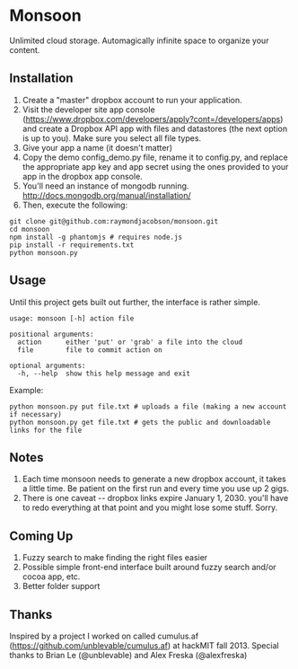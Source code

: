 # Monsoon

Unlimited cloud storage.
Automagically infinite space to organize your content.

## Installation

1. Create a "master" dropbox account to run your application.
2. Visit the developer site app console (https://www.dropbox.com/developers/apply?cont=/developers/apps) and create a Dropbox API app with files and datastores (the next option is up to you). Make sure you select all file types.
3. Give your app a name (it doesn't matter)
4. Copy the demo config_demo.py file, rename it to config.py, and replace the
appropriate app key and app secret using the ones provided to your app in the dropbox app console.
5. You'll need an instance of mongodb running. http://docs.mongodb.org/manual/installation/
6. Then, execute the following:

```
git clone git@github.com:raymondjacobson/monsoon.git
cd monsoon
npm install -g phantomjs # requires node.js
pip install -r requirements.txt
python monsoon.py
```

## Usage

Until this project gets built out further, the interface is rather simple.

```
usage: monsoon [-h] action file

positional arguments:
  action      either 'put' or 'grab' a file into the cloud
  file        file to commit action on

optional arguments:
  -h, --help  show this help message and exit
```

Example:

```
python monsoon.py put file.txt # uploads a file (making a new account if necessary)
python monsoon.py get file.txt # gets the public and downloadable links for the file
```

## Notes

1. Each time monsoon needs to generate a new dropbox account, it takes a little time. Be patient on the first run and every time you use up 2 gigs.
2. There is one caveat -- dropbox links expire January 1, 2030. you'll have to redo everything at that point and you might lose some stuff. Sorry.

## Coming Up

1. Fuzzy search to make finding the right files easier
2. Possible simple front-end interface built around fuzzy search and/or cocoa app, etc.
3. Better folder support

## Thanks

Inspired by a project I worked on called cumulus.af (https://github.com/unblevable/cumulus.af) at hackMIT fall 2013.
Special thanks to Brian Le (@unblevable) and Alex Freska (@alexfreska)

